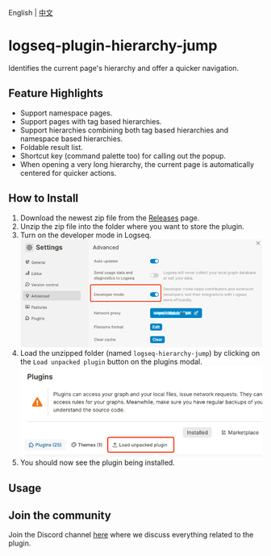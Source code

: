 English | [中文](README.zh.md)

# logseq-plugin-hierarchy-jump

Identifies the current page's hierarchy and offer a quicker navigation.

## Feature Highlights

- Support namespace pages.
- Support pages with tag based hierarchies.
- Support hierarchies combining both tag based hierarchies and namespace based hierarchies.
- Foldable result list.
- Shortcut key (command palette too) for calling out the popup.
- When opening a very long hierarchy, the current page is automatically centered for quicker actions.

## How to Install

1. Download the newest zip file from the [Releases](https://github.com/sethyuan/logseq-hierarchy-jump/releases) page.
1. Unzip the zip file into the folder where you want to store the plugin.
1. Turn on the developer mode in Logseq. ![](./assets/developer_mode.png)
1. Load the unzipped folder (named `logseq-hierarchy-jump`) by clicking on the `Load unpacked plugin` button on the plugins modal. ![](./assets/load_plugin.png)
1. You should now see the plugin being installed.

## Usage

## Join the community

Join the Discord channel [here](https://discord.gg/DHud5TtMSK) where we discuss everything related to the plugin.

